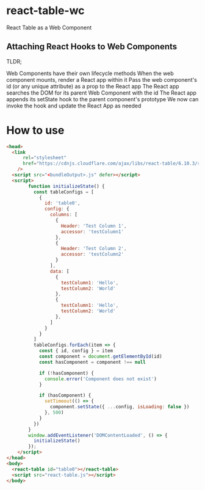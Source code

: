 # react-table-wc
React Table as a Web Component

## Attaching React Hooks to Web Components

TLDR;

Web Components have their own lifecycle methods
When the web component mounts, render a React app within it
Pass the web component's id (or any unique attribute) as a prop to the React app
The React app searches the DOM for its parent Web Component with the id
The React app appends its setState hook to the parent component's prototype
We now can invoke the hook and update the React App as needed


# How to use

```html
<head>
  <link
      rel="stylesheet"
      href="https://cdnjs.cloudflare.com/ajax/libs/react-table/6.10.3/react-table.css"
    />
  <script src="<bundleOutput>.js" defer></script>
  <script>
        function initializeState() {
          const tableConfigs = [
            {
              id: 'table0',
              config: {
                columns: [
                  {
                    Header: 'Test Column 1',
                    accessor: 'testColumn1'
                  },
                  {
                    Header: 'Test Column 2',
                    accessor: 'testColumn2'
                  }
                ],
                data: [
                  {
                    testColumn1: 'Hello',
                    testColumn2: 'World'
                  },
                  {
                    testColumn1: 'Hello',
                    testColumn2: 'World'
                  },
                ]
              }
            }
          ]
          tableConfigs.forEach(item => {
            const { id, config } = item
            const component = document.getElementById(id)
            const hasComponent = component !== null

            if (!hasComponent) {
              console.error('Component does not exist')
            }

            if (hasComponent) {
              setTimeout(() => {
                component.setState({ ...config, isLoading: false })
              }, 500)
            }
          })
        }
        window.addEventListener('DOMContentLoaded', () => {
          initializeState()
        });
    </script>
</head>
<body>
  <react-table id="table0"></react-table>
  <script src="react-table.js"></script>
</body>

```
